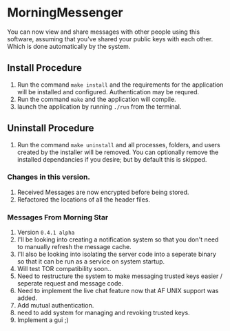 # MorningMessenger
You can now view and share messages with other people using this software, assuming that you've shared your public keys with each other. Which is done automatically by the system.

## Install Procedure
1. Run the command `make install` and the requirements for the application will be installed and configured. Authentication may be requred.
2. Run the command `make` and the application will compile.
3. launch the application by running `./run` from the terminal.

## Uninstall Procedure
1. Run the command `make uninstall` and all processes, folders, and users created by the installer will be removed. You can optionally remove the installed dependancies if you desire; but by default this is skipped.

### Changes in this version.
1. Received Messages are now encrypted before being stored.
2. Refactored the locations of all the header files.

### Messages From Morning Star
1. Version `0.4.1 alpha`
2. I'll be looking into creating a notification system so that you don't need to manually refresh the message cache.
3. I'll also be looking into isolating the server code into a seperate binary so that it can be run as a service on system startup.
4. Will test TOR compatibility soon..
6. Need to restructure the system to make messaging trusted keys easier / seperate request and message code.
7. Need to implement the live chat feature now that AF UNIX support was added.
8. Add mutual authentication.
9. need to add system for managing and revoking trusted keys.
10. Implement a gui ;)
